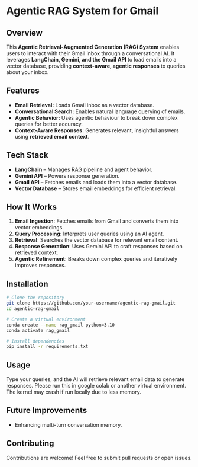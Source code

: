 # Agentic RAG System for Gmail

## Overview
This **Agentic Retrieval-Augmented Generation (RAG) System** enables users to interact with their Gmail inbox through a conversational AI. It leverages **LangChain, Gemini, and the Gmail API** to load emails into a vector database, providing **context-aware, agentic responses** to queries about your inbox.

## Features
- **Email Retrieval:** Loads Gmail inbox as a vector database.
- **Conversational Search:** Enables natural language querying of emails.
- **Agentic Behavior:** Uses agentic behaviour to break down complex queries for better accuracy.
- **Context-Aware Responses:** Generates relevant, insightful answers using **retrieved email context**.

## Tech Stack
- **LangChain** – Manages RAG pipeline and agent behavior.
- **Gemini API** – Powers response generation.
- **Gmail API** – Fetches emails and loads them into a vector database.
- **Vector Database** – Stores email embeddings for efficient retrieval.

## How It Works
1. **Email Ingestion**: Fetches emails from Gmail and converts them into vector embeddings.
2. **Query Processing**: Interprets user queries using an AI agent.
3. **Retrieval**: Searches the vector database for relevant email content.
4. **Response Generation**: Uses Gemini API to craft responses based on retrieved context.
5. **Agentic Refinement**: Breaks down complex queries and iteratively improves responses.

## Installation
```bash
# Clone the repository
git clone https://github.com/your-username/agentic-rag-gmail.git
cd agentic-rag-gmail

# Create a virtual environment
conda create --name rag_gmail python=3.10
conda activate rag_gmail

# Install dependencies
pip install -r requirements.txt
```

## Usage
Type your queries, and the AI will retrieve relevant email data to generate responses. Please run this in google colab or another virtual environment. The kernel may crash if run locally due to less memory.

## Future Improvements
- Enhancing multi-turn conversation memory.

## Contributing
Contributions are welcome! Feel free to submit pull requests or open issues.
